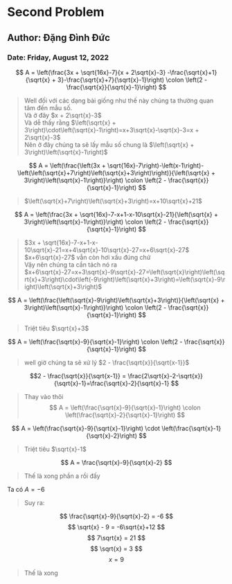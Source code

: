 # Second Problem

## Author: Đặng Đình Đức

### Date: Friday, August 12, 2022

$$ A = \left(\frac{3x + \sqrt{16x}-7}{x + 2\sqrt{x}-3} -\frac{\sqrt{x}+1}{\sqrt{x} + 3}-\frac{\sqrt{x}+7}{\sqrt{x}-1}\right) \colon \left(2 - \frac{\sqrt{x}}{\sqrt{x}-1}\right)  $$

> Well đối với các dạng bài giống như thế này chúng ta thường quan tâm đến mẫu số. \
> Và ở đây $x + 2\sqrt{x}-3$ \
> Và dễ thấy rằng $\left(\sqrt{x} + 3\right)\cdot\left(\sqrt{x}-1\right)=x+3\sqrt{x}-\sqrt{x}-3=x + 2\sqrt{x}-3$ \
> Nên ở đây chúng ta sẽ lấy mẫu số chung là $\left(\sqrt{x} + 3\right)\left(\sqrt{x}-1\right)$

$$ A = \left(\frac{\left(3x + \sqrt{16x}-7\right)-\left(x-1\right)-\left(\left(\sqrt{x}+7\right)\left(\sqrt{x}+3\right)\right)}{\left(\sqrt{x} + 3\right)\left(\sqrt{x}-1\right)}\right) \colon \left(2 - \frac{\sqrt{x}}{\sqrt{x}-1}\right)  $$


> $\left(\sqrt{x}+7\right)\left(\sqrt{x}+3\right)=x+10\sqrt{x}+21$ 

$$ A = \left(\frac{3x + \sqrt{16x}-7-x+1-x-10\sqrt{x}-21}{\left(\sqrt{x} + 3\right)\left(\sqrt{x}-1\right)}\right) \colon \left(2 - \frac{\sqrt{x}}{\sqrt{x}-1}\right)  $$

> $3x + \sqrt{16x}-7-x+1-x-10\sqrt{x}-21=x+4\sqrt{x}-10\sqrt{x}-27=x+6\sqrt{x}-27$ \
> $x+6\sqrt{x}-27$ vẫn còn hơi xấu đúng chứ \
> Vậy nên chúng ta cần tách nó ra \
> $x+6\sqrt{x}-27=x+3\sqrt{x}-9\sqrt{x}-27=\left(\sqrt{x}\right)\left(\sqrt{x}+3\right)\cdot\left(-9\right)\left(\sqrt{x}+3\right)=\left(\sqrt{x}-9\right)\left(\sqrt{x}+3\right)$

$$ A = \left(\frac{\left(\sqrt{x}-9\right)\left(\sqrt{x}+3\right)}{\left(\sqrt{x} + 3\right)\left(\sqrt{x}-1\right)}\right) \colon \left(2 - \frac{\sqrt{x}}{\sqrt{x}-1}\right)  $$

> Triệt tiêu $\sqrt{x}+3$

$$ A = \left(\frac{\sqrt{x}-9}{\sqrt{x}-1}\right) \colon \left(2 - \frac{\sqrt{x}}{\sqrt{x}-1}\right)  $$

> well giờ chúng ta sẽ xử lý $2 - \frac{\sqrt{x}}{\sqrt{x-1}}$

$$2 - \frac{\sqrt{x}}{\sqrt{x-1}} = \frac{2\sqrt{x}-2-\sqrt{x}}{\sqrt{x}-1}=\frac{\sqrt{x}-2}{\sqrt{x}-1} $$

> Thay vào thôi
$$ A = \left(\frac{\sqrt{x}-9}{\sqrt{x}-1}\right) \colon \left(\frac{\sqrt{x}-2}{\sqrt{x}-1}\right)  $$

$$ A = \left(\frac{\sqrt{x}-9}{\sqrt{x}-1}\right) \cdot \left(\frac{\sqrt{x}-1}{\sqrt{x}-2}\right)  $$

> Triệt tiêu $\sqrt{x}-1$

$$ A = \frac{\sqrt{x}-9}{\sqrt{x}-2}  $$

> Thế là xong phần a rồi đấy

Ta có $A=-6$

> Suy ra: 

$$ \frac{\sqrt{x}-9}{\sqrt{x}-2} = -6 $$
$$ \sqrt{x} - 9 = -6\sqrt{x}+12 $$
$$ 7\sqrt{x} = 21 $$
$$ \sqrt{x} = 3 $$
$$ x = 9 $$

> Thế là xong